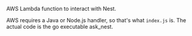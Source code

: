 AWS Lambda function to interact with Nest.

AWS requires a Java or Node.js handler, so that's what `index.js` is. The actual
code is the go executable ask\_nest.
